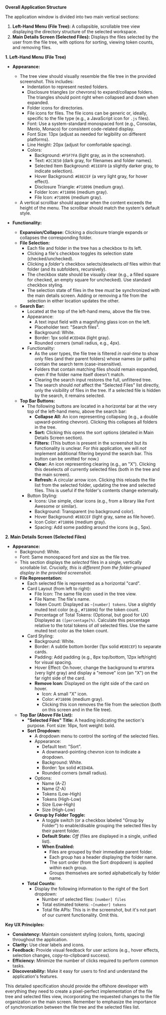 **Overall Application Structure**

The application window is divided into two main vertical sections:

1.  **Left-Hand Menu (File Tree):** A collapsible, scrollable tree view displaying the directory structure of the selected workspace.
2.  **Main Details Screen (Selected Files):** Displays the files selected by the user from the file tree, with options for sorting, viewing token counts, and removing files.

**1. Left-Hand Menu (File Tree)**

- **Appearance:**

  - The tree view should visually resemble the file tree in the provided screenshot. This includes:
    - Indentation to represent nested folders.
    - Disclosure triangles (or chevrons) to expand/collapse folders. The triangles should point right when collapsed and down when expanded.
    - Folder icons for directories.
    - File icons for files. The file icons can be generic or, ideally, specific to the file type (e.g., a JavaScript icon for `.js` files).
    - Font: Use a system-standard monospaced font (e.g., Consolas, Menlo, Monaco) for consistent code-related display.
    - Font Size: 13px (adjust as needed for legibility on different platforms).
    - Line Height: 20px (adjust for comfortable spacing).
    - Colors:
      - Background: `#F5F7FA` (light gray, as in the screenshot).
      - Text: `#2C3E50` (dark gray, for filenames and folder names).
      - Selected Item Background: `#E1E8F0` (a slightly darker gray, to indicate selection).
      - Hover Background: `#E8ECEF` (a very light gray, for hover effect).
      - Disclosure Triangle: `#718096` (medium gray).
      - Folder Icon: `#718096` (medium gray).
      - File Icon: `#718096` (medium gray).
  - A vertical scrollbar should appear when the content exceeds the height of the menu. The scrollbar should match the system's default style.

- **Functionality:**
  - **Expansion/Collapse:** Clicking a disclosure triangle expands or collapses the corresponding folder.
  - **File Selection:**
    - Each file and folder in the tree has a checkbox to its left.
    - Clicking a file's checkbox toggles its selection state (checked/unchecked).
    - Clicking a _folder's_ checkbox selects/deselects _all_ files within that folder (and its subfolders, recursively).
    - The checkbox state should be visually clear (e.g., a filled square for checked, an empty square for unchecked). Use standard checkbox styling.
    - The selection state of files in the tree _must_ be synchronized with the main details screen. Adding or removing a file from the selection in either location updates the other.
  - **Search Bar:**
    - Located at the top of the left-hand menu, above the file tree.
    - Appearance:
      - A text input field with a magnifying glass icon on the left.
      - Placeholder text: "Search files".
      - Background: White.
      - Border: 1px solid `#CED4DA` (light gray).
      - Rounded corners (small radius, e.g., 4px).
    - Functionality:
      - As the user types, the file tree is filtered _in real-time_ to show only files (and their parent folders) whose names (or paths) contain the search term (case-insensitive).
      - Folders that contain matching files should remain expanded, even if the folder name itself doesn't match.
      - Clearing the search input restores the full, unfiltered tree.
      - The search should _not_ affect the "Selected Files" list directly, only the visibility of files in the tree. If a selected file is hidden by the search, it remains selected.
  - **Top Bar Buttons:**
    - The following buttons are located in a horizontal bar at the very top of the left-hand menu, above the search bar:
      - **Collapse All:** An icon representing collapsing (e.g., a double upward-pointing chevron). Clicking this collapses all folders in the tree.
      - **Sort:** Clicking this opens the sort options (detailed in Main Details Screen section).
      - **Filters:** (This button is present in the screenshot but its functionality is unclear. For _this_ application, we will _not_ implement additional filtering beyond the search bar. This button can be omitted for now.)
      - **Clear:** An icon representing clearing (e.g., an "X"). Clicking this deselects _all_ currently selected files (both in the tree and the main screen).
      - **Refresh:** A circular arrow icon. Clicking this reloads the file list from the selected folder, updating the tree and selected files. This is useful if the folder's contents change externally.
    - Button Styling:
      - Icons: Use simple, clear icons (e.g., from a library like Font Awesome or similar).
      - Background: Transparent (no background color).
      - Hover Background: `#E8ECEF` (light gray, same as file hover).
      - Icon Color: `#718096` (medium gray).
      - Spacing: Add some padding around the icons (e.g., 5px).

**2. Main Details Screen (Selected Files)**

- **Appearance:**
  - Background: White.
  - Font: Same monospaced font and size as the file tree.
  - This section displays the _selected_ files in a single, vertically scrollable list. _Crucially, this is different from the folder-grouped display in the provided screenshot._
  - **File Representation:**
    - Each selected file is represented as a horizontal "card".
    - Card Layout (from left to right):
      - File Icon: The same file icon used in the tree view.
      - File Name: The file's name.
      - Token Count: Displayed as `~[number] tokens`. Use a slightly muted text color (e.g., `#718096`) for the token count.
      - Percentage of Total Tokens: (Optional, but good for UX) Displayed as `([percentage]%)`. Calculate this percentage relative to the total tokens of _all_ selected files. Use the same muted text color as the token count.
    - Card Styling:
      - Background: White.
      - Border: A subtle bottom border (1px solid `#E8ECEF`) to separate cards.
      - Padding: Add padding (e.g., 8px top/bottom, 12px left/right) for visual spacing.
      - Hover Effect: On hover, change the background to `#F8F9FA` (very light gray) and display a "remove" icon (an "X") on the far right side of the card.
      - **Remove Icon:** Displayed on the right side of the card on hover.
        - Icon: A small "X" icon.
        - Color: `#718096` (medium gray).
        - Clicking this icon removes the file from the selection (both on this screen and in the file tree).
  - **Top Bar (Above File List):**
    - **"Selected Files" Title:** A heading indicating the section's purpose. Font size: 16px, font weight: bold.
    - **Sort Dropdown:**
      - A dropdown menu to control the sorting of the selected files.
      - Appearance:
        - Default text: "Sort".
        - A downward-pointing chevron icon to indicate a dropdown.
        - Background: White.
        - Border: 1px solid `#CED4DA`.
        - Rounded corners (small radius).
      - Options:
        - Name (A-Z)
        - Name (Z-A)
        - Tokens (Low-High)
        - Tokens (High-Low)
        - Size (Low-High)
        - Size (High-Low)
      - **Group by Folder Toggle:**
        - A toggle switch (or a checkbox labeled "Group by Folder") to enable/disable grouping the selected files by their parent folder.
        - **Default State:** _Off_ (files are displayed in a single, unified list).
        - **When Enabled:**
          - Files are grouped by their immediate parent folder.
          - Each group has a header displaying the folder name.
          - The sort order (from the Sort dropdown) is applied _within_ each group.
          - Groups themselves are sorted alphabetically by folder name.
    - **Total Counts:**
      - Display the following information to the right of the Sort dropdown:
        - Number of selected files: `[number] files`
        - Total estimated tokens: `~[number] tokens`
        - Total file APIs: This is in the screenshot, but it's not part of our current functionality. Omit this.

**Key UX Principles:**

- **Consistency:** Maintain consistent styling (colors, fonts, spacing) throughout the application.
- **Clarity:** Use clear labels and icons.
- **Feedback:** Provide visual feedback for user actions (e.g., hover effects, selection changes, copy-to-clipboard success).
- **Efficiency:** Minimize the number of clicks required to perform common tasks.
- **Discoverability:** Make it easy for users to find and understand the application's features.

This detailed specification should provide the offshore developer with everything they need to create a pixel-perfect implementation of the file tree and selected files view, incorporating the requested changes to the file organization on the main screen. Remember to emphasize the importance of synchronization between the file tree and the selected files list.

